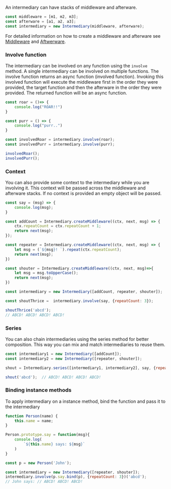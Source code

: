 An intermediary can have stacks of middleware and afterware.

```js
const middleware = [m1, m2, m3];
const afterware = [a1, a2, a3];
const intermediary = new Intermediary(middleware, afterware);
```

For detailed information on how to create a middleware and afterware
see [Middleware](/middleware) and [Aftwerware](/afterware).

### Involve function

The intermediary can be involved on any function using the `involve` method.
A single intermediary can be involved on multiple functions.
The involve function returns an async function (involved function). 
Invoking this involved function
will execute the middleware first in the order 
they were provided, the target function and then the afterware in the order
they were provided. The returned function will be an async function.

```js
const roar = ()=> {
    console.log("ROAR!!")
}

const purr = () => {
    console.log("purr..")
}

const involvedRoar = intermediary.involve(roar);
const involvedPurr = intermediary.involve(purr);

involvedRoar();
involvedPurr();

```

### Context

You can also provide some context to the intermediary while you are
involving it. This context will be passed across the middleware and afterware stacks.
If no context is provided an empty object will be passed.
```js
const say = (msg) => {
    console.log(msg);
}

const addCount = Intermediary.createMiddleware((ctx, next, msg) => {
    ctx.repeatCount = ctx.repeatCount + 1;
    return next(msg);
});

const repeater = Intermediary.createMiddleware((ctx, next, msg) => {
    let msg = (`${msg}! `).repeat(ctx.repeatCount);
    return next(msg);
})

const shouter = Intermediary.createMiddleware((ctx, next, msg)=>{
    let msg = msg.toUpperCase();
    return next(msg);
})

const intermediary = new Intermediary([addCount, repeater, shouter]);

const shoutThrice =  intermediary.involve(say, {repeatCount: 3});

shoutThrice('abcd');
// ABCD! ABCD! ABCD! ABCD! 
```

### Series 
You can also chain intermediaries using the series method for better composition.
This way you can mix and match intermediaries to reuse them.
```js
const intermediary1 = new Intermediary([addCount]);
const intermediary2 = new Intermediary([repeater, shouter]);

shout = Intermediary.series([intermediary1, intermediary2], say, {repeatCount: 3})

shout('abcd');  // ABCD! ABCD! ABCD! ABCD! 
```

### Binding instance methods
To apply intermediary on a instance method, bind the function and pass it to the 
intermediary

```js
function Person(name) {
    this.name = name;
}

Person.prototype.say = function(msg){
    console.log(
        `${this.name} says: ${msg}`
    )
}

const p = new Person('John');

const intermediary = new Intermediary([repeater, shouter]);
intermediary.involve(p.say.bind(p), {repeatCount: 3})('abcd');
// John says: // ABCD! ABCD! ABCD!

```